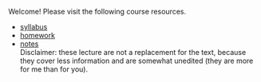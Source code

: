 Welcome! Please visit the following course resources.

* [syllabus](syllabus)
* [homework](homework)
* [notes](https://github.com/scoskey/m314/raw/master/notes.pdf)  
Disclaimer: these lecture are not a replacement for the text, because they cover less information and are somewhat unedited (they are more for me than for you).
